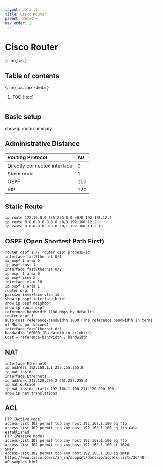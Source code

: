 ```yaml
---
layout: default
title: Cisco Router
parent: Network
nav_order: 2
---
```


# Cisco Router
{: .no_toc }

## Table of contents
{: .no_toc .text-delta }

1. TOC
{:toc}

---

## Basic setup
show ip route summary

## Administrative Distance
| Routing Protocol        | AD          |
|:-------------|:------------------|
| Directly connected interface           | 0 |
| Static route | 1   |
| OSPF           | 110      |
| RIP           | 120 |

## Static Route
```shell
ip route 172.16.0.0 255.255.0.0 e0/0 192.168.12.2
ip route 0.0.0.0 0.0.0.0 e0/0 192.168.12.2
ip route 0.0.0.0 0.0.0.0 e0/1 192.168.13.3 10
```

## OSPF (Open Shortest Path First)
```shell
router ospf 1 // router ospf process-id
interface fastEthernet 0/1
ip ospf 1 area 0
ip ospf cost 1
interface fastEthernet 0/2
ip ospf 1 area 0
ip ospf cost 2
interface vlan 10
ip ospf 1 area 1
router ospf 1
passive-interface vlan 10
show ip ospf interface brief
show ip ospf neighbor
show ip route ospf
reference-bandwidth (100 Mbps by default)
router ospf 1
auto-cost reference-bandwidth 1000 (The reference bandwidth in terms of Mbits per second)
interface fastEthernet 0/1
bandwidth 100000 (Bandwidth in kilobits)
Cost = reference-bandwidth / bandwidth
```

## NAT
```shell
interface Ethernet0
ip address 192.168.1.1 255.255.255.0
ip nat inside
interface Ethernet1
ip address 211.120.200.2 255.255.255.0
ip nat outside
ip nat inside static 192.168.1.100 211.120.200.100
show ip nat translations
```

## ACL
```shell
FTP (Active Mode)
access-list 102 permit tcp any host 192.168.1.100 eq ftp
access-list 102 permit tcp any host 192.168.1.100 eq ftp-data established
FTP (Passive Mode)
access-list 102 permit tcp any host 192.168.1.100 eq ftp
access-list 102 permit tcp any host 192.168.1.100 gt 1024
SMTP
access-list 102 permit tcp any host 192.168.1.100 eq smtp
https://www.cisco.com/c/zh_cn/support/docs/ip/access-lists/26448-ACLsamples.html
```